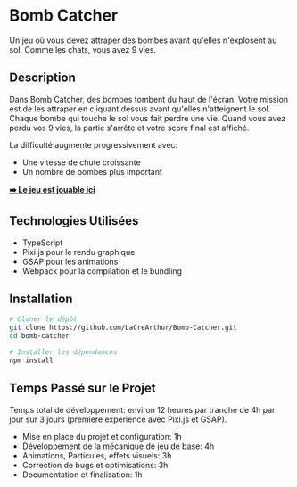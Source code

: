 # Bomb Catcher

Un jeu où vous devez attraper des bombes avant qu'elles n'explosent au sol. Comme les chats, vous avez 9 vies.

## Description

Dans Bomb Catcher, des bombes tombent du haut de l'écran. Votre mission est de les attraper en cliquant dessus avant qu'elles n'atteignent le sol. Chaque bombe qui touche le sol vous fait perdre une vie. Quand vous avez perdu vos 9 vies, la partie s'arrête et votre score final est affiché.

La difficulté augmente progressivement avec:

- Une vitesse de chute croissante
- Un nombre de bombes plus important

[**➡️ Le jeu est jouable ici**](https://lacrearthur.github.io/Bomb-Catcher/)

## Technologies Utilisées

- TypeScript
- Pixi.js pour le rendu graphique
- GSAP pour les animations
- Webpack pour la compilation et le bundling

## Installation

```bash
# Cloner le dépôt
git clone https://github.com/LaCreArthur/Bomb-Catcher.git
cd bomb-catcher

# Installer les dépendances
npm install
```

## Temps Passé sur le Projet

Temps total de développement: environ 12 heures par tranche de 4h par jour sur 3 jours (premiere experience avec Pixi.js et GSAP).

- Mise en place du projet et configuration: 1h
- Développement de la mécanique de jeu de base: 4h
- Animations, Particules, effets visuels: 3h
- Correction de bugs et optimisations: 3h
- Documentation et finalisation: 1h
